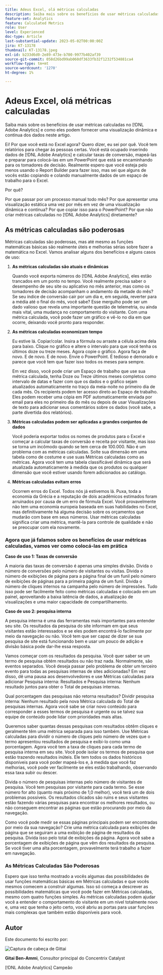 ```yaml
---
title: Adeus Excel, olá métricas calculadas
description: Saiba mais sobre os benefícios de usar métricas calculadas no [!DNL Adobe Analytics] e como eles podem fornecer uma visualização dinâmica e contínua dos dados neste artigo.
feature-set: Analytics
feature: Calculated Metrics
role: User
level: Experienced
doc-type: Article
last-substantial-update: 2023-05-02T00:00:00Z
jira: KT-13178
thumbnail: KT-13178.jpeg
exl-id: b233d6d0-2e89-473e-b700-9977b402af39
source-git-commit: 058d26bd99ab060df3633fb32f1232f534881ca4
workflow-type: tm+mt
source-wordcount: '1270'
ht-degree: 1%

---
```


# Adeus Excel, olá métricas calculadas

Saiba mais sobre os benefícios de usar métricas calculadas no [!DNL Adobe Analytics] e como eles podem fornecer uma visualização dinâmica e contínua dos dados neste artigo.

Ei! Por que você está no Excel agora? Quero dizer, eu sei por quê. Você tem relatórios para chegar às pessoas certas. Você está ocupado inserindo dados de [!DNL Adobe Analytics] e calcular taxas de conversão, mapeá-las e preparar para colocá-las em um PowerPoint que está se encaminhando para os tomadores de decisão. Realmente espero que você esteja pelo menos usando o Report Builder para fazer isso, mas sei que alguns de vocês estão copiando e colando manualmente dados de um espaço de trabalho para o Excel.

Por quê?

Por que passar por um processo manual todo mês? Por que apresentar uma visualização estática uma vez por mês em vez de uma visualização dinâmica e contínua? Por que copiar isso para o PowerPoint? Por que não criar métricas calculadas no [!DNL Adobe Analytics] diretamente?

## As métricas calculadas são poderosas

Métricas calculadas são poderosas, mas até mesmo as funções matemáticas básicas são realmente úteis e melhorias sérias sobre fazer a matemática no Excel. Vamos analisar alguns dos benefícios e alguns casos de uso:

1. **As métricas calculadas são atuais e dinâmicas**

   Quando você exporta números do [!DNL Adobe Analytics], eles estão trancados em um ponto no tempo. Você realmente precisa saber o desempenho de seu site ou aplicativo no mês anterior, mas como os tomadores de decisão acompanham o andamento da metade do mês? Se seu índice de conversão cair por um dia e, em seguida, reverter para a média até o final do mês, você sabe? Esse mergulho pode ser um dado valioso que revela uma importante questão de telemetria, ou ainda mais vital, uma mudança no comportamento do visitante. Com uma métrica calculada, você pode fazer um gráfico e vê-lo no dia em que ocorre, deixando você pronto para responder.

1. **As métricas calculadas economizam tempo**

   Eu estive lá. Copiar/colar. Insira a fórmula ou arraste a célula acima dela para baixo. Clique no gráfico e altere o intervalo para que você tenha os últimos doze ou treze meses. Agora copie o gráfico. Agora faça de novo. E de novo. E de novo. Envie o PowerPoint. É tedioso e demorado e parece que você tem que fazer isso todos os meses para sempre.

   Em vez disso, você pode criar um Espaço de trabalho que use sua métrica calculada, tenha Doze ou Treze últimos meses completos como intervalo de datas e fazer com que os dados e o gráfico sejam atualizados automaticamente no traço da meia-noite no primeiro dia de cada mês. Os recipients podem ter acesso direto ao Espaço de trabalho. Eles podem receber uma cópia em PDF automaticamente enviada por email para eles no primeiro dia do mês ou depois de usar Visualizações de texto para adicionar seus comentários sobre os dados (você sabe, a parte divertida dos relatórios).

1. **Métricas calculadas podem ser aplicadas a grandes conjuntos de dados**

   Você poderia exportar todos os nomes de produtos para o Excel e começar a calcular taxas de conversão e receita por visitante, mas isso se torna um incômodo quando se tem cerca de 100.000. Não é um problema com as métricas calculadas. Solte sua dimensão em uma tabela como de costume e use suas Métricas calculadas como as métricas. Agora você tem uma tabela classificável dinâmica que será atualizada automaticamente à medida que os produtos ou qualquer dimensão que você estiver usando forem adicionados ao catálogo.

1. **Métricas calculadas evitam erros**

   Ocorrem erros do Excel. Todos nós já estivemos lá. Puxa, toda a economia da Grécia e a reputação de dois acadêmicos estimados foram arruinados por causa de um erro de fórmula Excel. Você provavelmente não tem uma economia europeia baseada em suas habilidades no Excel, mas definitivamente há alguma decisão sobre os orçamentos que mudarão com base em seus números. Usar métricas calculadas significa criar uma métrica, mantê-la para controle de qualidade e não se preocupar com ela novamente.

### Agora que já falamos sobre os benefícios de usar métricas calculadas, vamos ver como colocá-las em prática

**Caso de uso 1: Taxas de conversão**

A maioria das taxas de conversão é apenas uma simples divisão. Divida o número de conversões pelo número de visitantes ou visitas. Divida o número de exibições de página para a página final de um funil pelo número de exibições de páginas para a primeira página de um funil. Divida o número de cliques internos na campanha pelo número de impressões. Tudo isso pode ser facilmente feito como métricas calculadas e colocado em um painel, aproveitando a baixa latência de dados, a atualização de visualizações e uma maior capacidade de compartilhamento.

**Caso de uso 2: pesquisa interna**

A pesquisa interna é uma das ferramentas mais importantes para entender seu site. Os resultados da pesquisa do site informam em que seus visitantes estão interessados e se eles podem encontrá-lo facilmente por meio da navegação ou não. Você tem que ser capaz de dizer se sua pesquisa de site está funcionando bem e usar um pouco de adição e divisão básica pode dar-lhe essa resposta.

Vamos começar com os resultados da pesquisa. Você quer saber se um termo de pesquisa obtém resultados ou não traz nada. Normalmente, são eventos separados. Você deseja passar pelo problema de obter um terceiro evento para todas as pesquisas internas de sites adicionadas? Em vez disso, dê uma pausa aos desenvolvedores e use Métricas calculadas para adicionar Pesquisa interna: Resultados e Pesquisa interna: Nenhum resultado juntos para obter o Total de pesquisas internas.

Qual porcentagem das pesquisas não retorna resultados? Dividir pesquisa interna: Nenhum resultado pela nova Métrica calculada do Total de pesquisas internas. Agora você sabe se criar novo conteúdo para corresponder a esses termos de pesquisa é urgente ou se talvez sua equipe de conteúdo pode lidar com prioridades mais altas.

Queremos saber quantas dessas pesquisas com resultados obtêm cliques e geralmente têm uma métrica separada para isso também. Use Métricas calculadas para dividir o número de cliques pelo número de vezes que o termo apresentou resultados de pesquisa e exibi-lo como uma porcentagem. Agora você tem a taxa de cliques para cada termo de pesquisa interna em seu site. Você pode isolar os termos de pesquisa que estão trazendo resultados inúteis. Ele tem todos os dados históricos disponíveis para você poder mapeá-los e, à medida que você faz melhorias, você pode ver facilmente se eles estão trabalhando, observando essa taxa subir ou descer.

Divida o número de pesquisas internas pelo número de visitantes de pesquisa. Você tem pesquisas por visitante para cada termo. Se esse número for alto (quanto mais próximo de 1,0 melhor), você terá um de dois problemas possíveis. Os resultados clicados são ruins e seus visitantes estão fazendo várias pesquisas para encontrar os melhores resultados, ou não conseguem encontrar as páginas que estão procurando por meio da navegação.

Como você pode medir se essas páginas principais podem ser encontradas por meio da sua navegação? Crie uma métrica calculada para exibições de página que se seguiram a uma exibição de página de resultados da pesquisa. Divida isso pelo total de exibições da página. Agora você sabe a porcentagem de exibições de página que vêm dos resultados da pesquisa. Se você tiver uma alta porcentagem, provavelmente terá trabalho a fazer em navegação.

### As Métricas Calculadas São Poderosas

Espero que isso tenha mostrado a vocês algumas das possibilidades de usar funções matemáticas básicas em Métricas calculadas e que vocês mesmos comecem a construir algumas. Isso só começa a descrever as possibilidades matemáticas que você pode fazer em Métricas calculadas, mesmo com quatro funções simples. As métricas calculadas podem ajudar você a entender o comportamento do visitante em um nível totalmente novo e, uma vez que tenha o jeito certo, você abriu as portas para usar funções mais complexas que também estão disponíveis para você.

## Autor

Este documento foi escrito por:

![Captura de cabeça de Gittai](assets/gittai.png)

**Gitai Ben-Ammi**, Consultor principal do Concentrix Catalyst

[!DNL Adobe Analytics] Campeão
